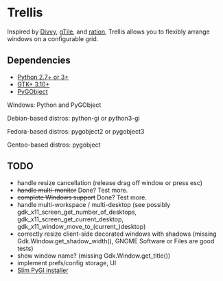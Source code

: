 Trellis
=======
Inspired by [Divvy](http://mizage.com/divvy/), [gTile](https://extensions.gnome.org/extension/28/gtile/), and [ration](https://github.com/onyxfish/ration), Trellis allows you to flexibly arrange windows on a configurable grid. 

Dependencies
---
- [Python 2.7+ or 3+](https://www.python.org/downloads/)
- [GTK+ 3.10+](http://www.gtk.org/)
- [PyGObject](http://sourceforge.net/projects/pygobjectwin32/files/)

Windows: Python and PyGObject

Debian-based distros: python-gi or python3-gi

Fedora-based distros: pygobject2 or pygobject3

Gentoo-based distros: pygobject

TODO
---
- handle resize cancellation (release drag off window or press esc)
- ~~handle multi-monitor~~ Done? Test more.
- ~~complete Windows support~~ Done? Test more.
- handle multi-workspace / multi-desktop (see possibly gdk_x11_screen_get_number_of_desktops, gdk_x11_screen_get_current_desktop, gdk_x11_window_move_to_(current_)desktop)
- correctly resize client-side decorated windows with shadows (missing Gdk.Window.get_shadow_width(), GNOME Software or Files are good tests)
- show window name? (missing Gdk.Window.get_title())
- implement prefs/config storage, UI
- [Slim PyGI installer](http://ascend4.org/Creating_slim_PyGI_installer_for_Windows)
